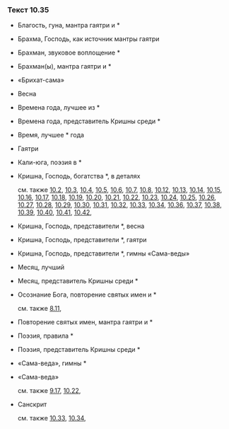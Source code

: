 ### Текст 10.35
	
- Благость, гуна, мантра гаятри и \*

	
- Брахма, Господь, как источник мантры гаятри

	
- Брахман, звуковое воплощение \*

	
- Брахман(ы), мантра гаятри и \*

	
- «Брихат-сама»

	
- Весна

	
- Времена года, лучшее из \*

	
- Времена года, представитель Кришны среди \*

	
- Время, лучшее \* года

	
- Гаятри

	
- Кали-юга, поэзия в \*

	
- Кришна, Господь, богатства \*, в деталях

	см. также  [10.2](../10/1002.md),  [10.3](../10/1003.md),  [10.4](../10/1004.md),  [10.5](../10/1005.md),  [10.6](../10/1006.md),  [10.7](../10/1007.md),  [10.8](../10/1008.md),  [10.12](../10/1012.md),  [10.13](../10/1013.md),  [10.14](../10/1014.md),  [10.15](../10/1015.md),  [10.16](../10/1016.md),  [10.17](../10/1017.md),  [10.18](../10/1018.md),  [10.19](../10/1019.md),  [10.20](../10/1020.md),  [10.21](../10/1021.md),  [10.22](../10/1022.md),  [10.23](../10/1023.md),  [10.24](../10/1024.md),  [10.25](../10/1025.md),  [10.26](../10/1026.md),  [10.27](../10/1027.md),  [10.28](../10/1028.md),  [10.29](../10/1029.md),  [10.30](../10/1030.md),  [10.31](../10/1031.md),  [10.32](../10/1032.md),  [10.33](../10/1033.md),  [10.34](../10/1034.md),  [10.36](../10/1036.md),  [10.37](../10/1037.md),  [10.38](../10/1038.md),  [10.39](../10/1039.md),  [10.40](../10/1040.md),  [10.41](../10/1041.md),  [10.42](../10/1042.md), 
	
- Кришна, Господь, представители \*, весна

	
- Кришна, Господь, представители \*, гаятри

	
- Кришна, Господь, представители \*, гимны «Сама-веды»

	
- Месяц, лучший

	
- Месяц, представитель Кришны среди \*

	
- Осознание Бога, повторение святых имен и \*

	см. также  [8.11](../08/0811.md), 
	
- Повторение святых имен, мантра гаятри и \*

	
- Поэзия, правила \*

	
- Поэзия, представитель Кришны среди \*

	
- «Сама-веда», гимны \*

	
- «Сама-веда»

	см. также  [9.17](../09/0917.md),  [10.22](../10/1022.md), 
	
- Санскрит

	см. также  [10.33](../10/1033.md),  [10.34](../10/1034.md), 

